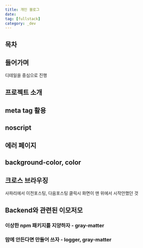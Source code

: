 ```yaml
---
title: 개인 블로그
date:
tag: [fullstack]
category: _dev
---
```


## 목차

## 들어가며

디테일을 중심으로 진행

## 프로젝트 소개

## meta tag 활용

## noscript

## 에러 페이지

## background-color, color

## 크로스 브라우징

사파리에서 이전포스팅, 다음포스팅 클릭시 화면이 맨 위에서 시작안했던 것

## Backend와 관련된 이모저모

### 이상한 npm 패키지를 지양하자 - gray-matter

### 맘에 안든다면 만들어 쓰자 - logger, gray-matter
